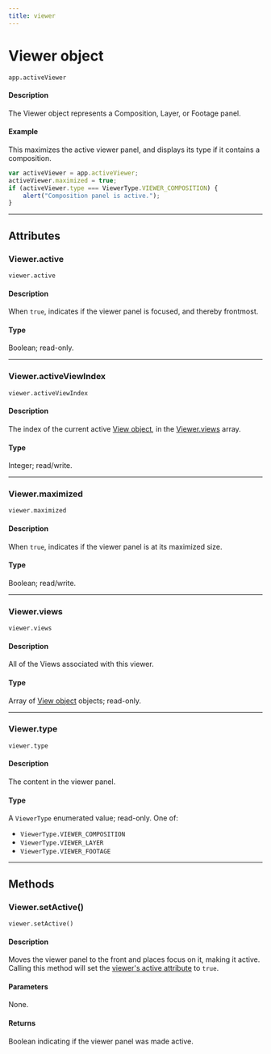 ```yaml
---
title: viewer
---
```

# Viewer object

`app.activeViewer`

#### Description

The Viewer object represents a Composition, Layer, or Footage panel.

#### Example

This maximizes the active viewer panel, and displays its type if it contains a composition.

```javascript
var activeViewer = app.activeViewer;
activeViewer.maximized = true;
if (activeViewer.type === ViewerType.VIEWER_COMPOSITION) {
    alert("Composition panel is active.");
}
```

---

## Attributes

### Viewer.active

`viewer.active`

#### Description

When `true`, indicates if the viewer panel is focused, and thereby frontmost.

#### Type

Boolean; read-only.

---

### Viewer.activeViewIndex

`viewer.activeViewIndex`

#### Description

The index of the current active [View object](../view), in the [Viewer.views](#viewerviews) array.

#### Type

Integer; read/write.

---

### Viewer.maximized

`viewer.maximized`

#### Description

When `true`, indicates if the viewer panel is at its maximized size.

#### Type

Boolean; read/write.

---

### Viewer.views

`viewer.views`

#### Description

All of the Views associated with this viewer.

#### Type

Array of [View object](../view) objects; read-only.

---

### Viewer.type

`viewer.type`

#### Description

The content in the viewer panel.

#### Type

A `ViewerType` enumerated value; read-only. One of:

- `ViewerType.VIEWER_COMPOSITION`
- `ViewerType.VIEWER_LAYER`
- `ViewerType.VIEWER_FOOTAGE`

---

## Methods

### Viewer.setActive()

`viewer.setActive()`

#### Description

Moves the viewer panel to the front and places focus on it, making it active.
Calling this method will set the [viewer's active attribute](#vieweractive) to `true`.

#### Parameters

None.

#### Returns

Boolean indicating if the viewer panel was made active.
